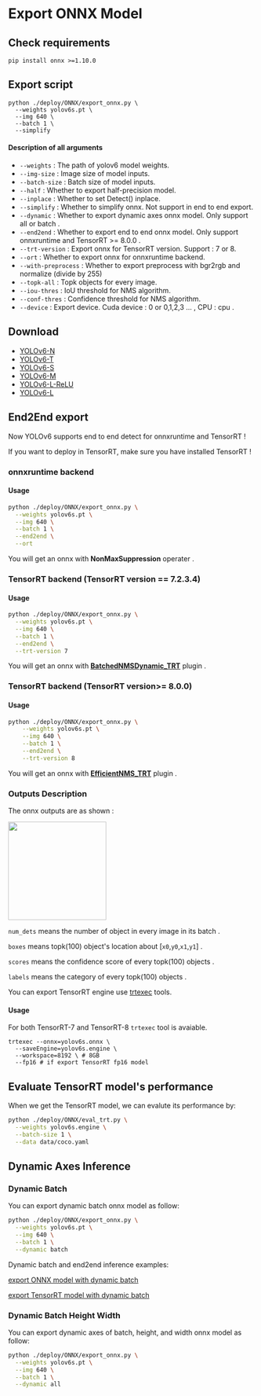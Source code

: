 # Export ONNX Model

## Check requirements

```shell
pip install onnx >=1.10.0
```

## Export script

```shell
python ./deploy/ONNX/export_onnx.py \
  --weights yolov6s.pt \
  --img 640 \
  --batch 1 \
  --simplify
```



#### Description of all arguments

- `--weights` : The path of yolov6 model weights.
- `--img-size` : Image size of model inputs.
- `--batch-size` : Batch size of model inputs.
- `--half` : Whether to export half-precision model.
- `--inplace` : Whether to set Detect() inplace.
- `--simplify` : Whether to simplify onnx. Not support in end to end export.
- `--dynamic` : Whether to export dynamic axes onnx model. Only support all or batch .
- `--end2end` : Whether to export end to end onnx model. Only support onnxruntime and TensorRT >= 8.0.0 .
- `--trt-version` :  Export onnx for TensorRT version. Support : 7 or 8.
- `--ort` : Whether to export onnx for onnxruntime backend.
- `--with-preprocess` : Whether to export preprocess with bgr2rgb and normalize (divide by 255)
- `--topk-all` : Topk objects for every image.
- `--iou-thres` : IoU threshold for NMS algorithm.
- `--conf-thres` : Confidence threshold for NMS algorithm.
- `--device` : Export device. Cuda device : 0 or 0,1,2,3 ... , CPU : cpu .

## Download

* [YOLOv6-N](https://github.com/meituan/YOLOv6/releases/download/0.2.0/yolov6n.onnx)
* [YOLOv6-T](https://github.com/meituan/YOLOv6/releases/download/0.2.0/yolov6t.onnx)
* [YOLOv6-S](https://github.com/meituan/YOLOv6/releases/download/0.2.0/yolov6s.onnx)
* [YOLOv6-M](https://github.com/meituan/YOLOv6/releases/download/0.2.0/yolov6m.onnx)
* [YOLOv6-L-ReLU](https://github.com/meituan/YOLOv6/releases/download/0.2.0/yolov6l_relu.onnx)
* [YOLOv6-L](https://github.com/meituan/YOLOv6/releases/download/0.2.0/yolov6l.onnx)


## End2End export

Now YOLOv6 supports end to end detect for onnxruntime and TensorRT !

If you want to deploy in TensorRT, make sure you have installed TensorRT !

### onnxruntime backend

#### Usage

```bash
python ./deploy/ONNX/export_onnx.py \
  --weights yolov6s.pt \
  --img 640 \
  --batch 1 \
  --end2end \
  --ort
```

You will get an onnx with **NonMaxSuppression** operater .

### TensorRT backend (TensorRT version == 7.2.3.4)

#### Usage

```bash
python ./deploy/ONNX/export_onnx.py \
  --weights yolov6s.pt \
  --img 640 \
  --batch 1 \
  --end2end \
  --trt-version 7

```
You will get an onnx with **[BatchedNMSDynamic_TRT](https://github.com/triple-Mu/TensorRT/tree/main/plugin/batchedNMSPlugin)** plugin .


### TensorRT backend (TensorRT version>= 8.0.0)

#### Usage

```bash
python ./deploy/ONNX/export_onnx.py \
    --weights yolov6s.pt \
    --img 640 \
    --batch 1 \
    --end2end \
    --trt-version 8
```

You will get an onnx with **[EfficientNMS_TRT](https://github.com/NVIDIA/TensorRT/tree/main/plugin/efficientNMSPlugin)** plugin .

### Outputs Description

The onnx outputs are as shown :

<img src="https://user-images.githubusercontent.com/92794867/211291328-cbdb6835-2856-4a0d-ada6-ab76e584e804.png" height="200px" />

```num_dets``` means the number of object in every image in its batch .

```boxes``` means topk(100) object's location about [`x0`,`y0`,`x1`,`y1`] .

```scores``` means the confidence score of every topk(100) objects .

```labels``` means the category of every topk(100) objects .


You can export TensorRT engine use [trtexec](https://docs.nvidia.com/deeplearning/tensorrt/developer-guide/index.html#trtexec-ovr) tools.

#### Usage

For both TensorRT-7 and TensorRT-8  `trtexec`  tool is avaiable.

```shell
trtexec --onnx=yolov6s.onnx \
  --saveEngine=yolov6s.engine \
  --workspace=8192 \ # 8GB
  --fp16 # if export TensorRT fp16 model
```

## Evaluate TensorRT model's performance

When we get the TensorRT model, we can evalute its performance by:

```bash
python ./deploy/ONNX/eval_trt.py \
  --weights yolov6s.engine \
  --batch-size 1 \
  --data data/coco.yaml

```

## Dynamic Axes Inference

### Dynamic Batch

You can export dynamic batch onnx model as follow:

```bash
python ./deploy/ONNX/export_onnx.py \
  --weights yolov6s.pt \
  --img 640 \
  --batch 1 \
  --dynamic batch
```

Dynamic batch and end2end inference examples:

[export ONNX model with dynamic batch ](YOLOv6-Dynamic-Batch-onnxruntime.ipynb)

[export TensorRT model with dynamic batch](YOLOv6-Dynamic-Batch-tensorrt.ipynb)


### Dynamic Batch Height Width

You can export dynamic axes of batch, height, and width onnx model as follow:

```bash
python ./deploy/ONNX/export_onnx.py \
  --weights yolov6s.pt \
  --img 640 \
  --batch 1 \
  --dynamic all
```
